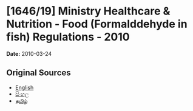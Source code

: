# [1646/19] Ministry Healthcare & Nutrition - Food (Formalddehyde in fish) Regulations - 2010

**Date:** 2010-03-24

## Original Sources

- [English](https://documents.gov.lk/view/extra-gazettes/2010/3/1646-19_E.pdf)
- [සිංහල](https://documents.gov.lk/view/extra-gazettes/2010/3/1646-19_S.pdf)
- [தமிழ்](https://documents.gov.lk/view/extra-gazettes/2010/3/1646-19_T.pdf)
